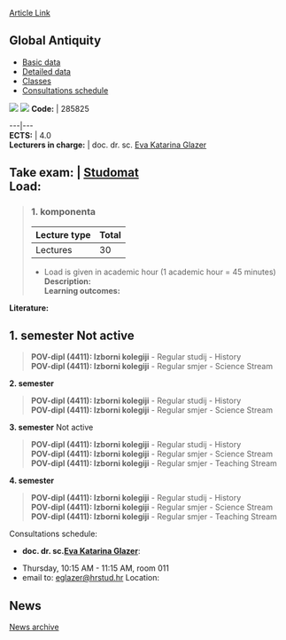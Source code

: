 [Article Link](https://www.fhs.hr/en/course/gloant)

## Global Antiquity
  * [Basic data](https://www.fhs.hr/en/course/gloant#v1id-523777_316287_1_0 "Basic data")
  * [Detailed data](https://www.fhs.hr/en/course/gloant#v1id-523777_316287_1_1 "Detailed data")
  * [Classes](https://www.fhs.hr/en/course/gloant#v1id-523777_316287_1_2 "Classes")
  * [Consultations schedule](https://www.fhs.hr/en/course/gloant#v1id-523777_316287_1_3 "Consultations schedule")


[![](https://www.fhs.hr/img/flags/gif/hr.gif)](https://www.fhs.hr/predmet/gloant) [![](https://www.fhs.hr/img/flags/gif/gb.gif)](https://www.fhs.hr/en/course/gloant)
**Code:** |  285825  
  
---|---  
**ECTS:** |  4.0   
**Lecturers in charge:** |  doc. dr. sc. [Eva Katarina Glazer](https://www.fhs.hr/staff/eva_katarina.glazer)   
  
**Take exam:** |  [Studomat](http://www.isvu.hr/studomat)  
**Load:**  
---  
> ### 1. komponenta
> | Lecture type | Total  
> ---|---  
> Lectures | 30  
> * Load is given in academic hour (1 academic hour = 45 minutes)   
**Description:**  
> **Learning outcomes:**  

  
**Literature:**  

  
**1. semester** Not active  
---  
> **POV-dipl (4411): Izborni kolegiji** - Regular studij - History  
>  **POV-dipl (4411): Izborni kolegiji** - Regular smjer - Science Stream  
>   
  
**2. semester**  
> **POV-dipl (4411): Izborni kolegiji** - Regular studij - History  
>  **POV-dipl (4411): Izborni kolegiji** - Regular smjer - Science Stream  
>   
  
**3. semester** Not active  
> **POV-dipl (4411): Izborni kolegiji** - Regular studij - History  
>  **POV-dipl (4411): Izborni kolegiji** - Regular smjer - Science Stream  
>  **POV-dipl (4411): Izborni kolegiji** - Regular smjer - Teaching Stream  
>   
  
**4. semester**  
> **POV-dipl (4411): Izborni kolegiji** - Regular studij - History  
>  **POV-dipl (4411): Izborni kolegiji** - Regular smjer - Science Stream  
>  **POV-dipl (4411): Izborni kolegiji** - Regular smjer - Teaching Stream  
>   
Consultations schedule: 
  * **doc. dr. sc.[Eva Katarina Glazer](https://www.fhs.hr/staff/eva_katarina.glazer)**: 
- Thursday, 10:15 AM - 11:15 AM, room 011
- email to: eglazer@hrstud.hr
Location: 


## News
[News archive](https://www.fhs.hr/en/course/gloant?@=21tun#news_132991 "News archive")
